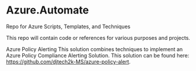 # Azure.Automate
Repo for Azure Scripts, Templates, and Techniques

This repo will contain code or references for various purposes and projects.  

Azure Policy Alerting
This solution combines techniques to implement an Azure Policy Compliance Alerting Solution.  This solution can be found here:  https://github.com/djtech2k-MS/azure-policy-alert.

